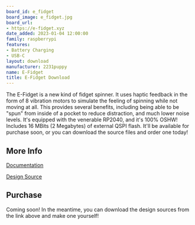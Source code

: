 ```yaml
---
board_id: e_fidget
board_image: e_fidget.jpg
board_url:
- https://e-fidget.xyz
date_added: 2023-01-04 12:00:00
family: raspberrypi
features:
- Battery Charging
- USB-C
layout: download
manufacturer: 2231puppy
name: E-Fidget
title: E-Fidget Download
---
```


The E-Fidget is a new kind of fidget spinner. It uses haptic feedback in the form of 8 vibration
motors to simulate the feeling of spinning while not moving at all. This provides several benefits,
including being able to be "spun" from inside of a pocket to reduce distraction, and much lower noise levels.
It's equipped with the venerable RP2040, and it's 100% OSHW! Includes 16 MBits (2 Megabytes) of external QSPI flash.
It'll be available for purchase soon, or you can download the source files and order one today!

## More Info

[Documentation](https://e-fidget.xyz)

[Design Source](https://github.com/2231puppy/E-Fidget)

## Purchase

Coming soon! In the meantime, you can download the design sources from the link above and make one yourself!

